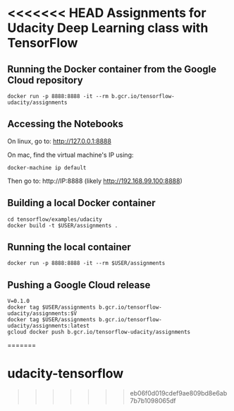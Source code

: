 <<<<<<< HEAD
Assignments for Udacity Deep Learning class with TensorFlow
===========================================================

Running the Docker container from the Google Cloud repository
-------------------------------------------------------------

    docker run -p 8888:8888 -it --rm b.gcr.io/tensorflow-udacity/assignments

Accessing the Notebooks
-----------------------

On linux, go to: http://127.0.0.1:8888

On mac, find the virtual machine's IP using:

    docker-machine ip default

Then go to: http://IP:8888 (likely http://192.168.99.100:8888)

Building a local Docker container
---------------------------------

    cd tensorflow/examples/udacity
    docker build -t $USER/assignments .

Running the local container
---------------------------

    docker run -p 8888:8888 -it --rm $USER/assignments

Pushing a Google Cloud release
------------------------------

    V=0.1.0
    docker tag $USER/assignments b.gcr.io/tensorflow-udacity/assignments:$V
    docker tag $USER/assignments b.gcr.io/tensorflow-udacity/assignments:latest
    gcloud docker push b.gcr.io/tensorflow-udacity/assignments
=======
# udacity-tensorflow
>>>>>>> eb06f0d019cdef9ae809bd8e6ab7b7b1098065df
